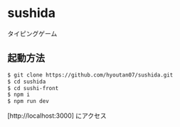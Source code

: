 # sushida
タイピングゲーム

## 起動方法
```bash
$ git clone https://github.com/hyoutan07/sushida.git
$ cd sushida
$ cd sushi-front
$ npm i
$ npm run dev
```

[http://localhost:3000] にアクセス